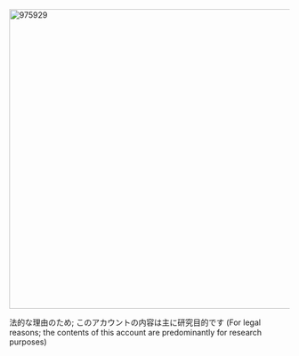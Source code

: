 <img width="1920" height="540" alt="975929" src="https://github.com/user-attachments/assets/8cf88f08-57df-46b2-b092-a8db0f1ffc83" />

法的な理由のため; このアカウントの内容は主に研究目的です (For legal reasons; the contents of this account are predominantly for research purposes)
<!--
**n0g1tsun3/n0g1tsun3** is a ✨ _special_ ✨ repository because its `README.md` (this file) appears on your GitHub profile.

Here are some ideas to get you started:

- 🔭 I’m currently working on ...
- 🌱 I’m currently learning ...
- 👯 I’m looking to collaborate on ...
- 🤔 I’m looking for help with ...
- 💬 Ask me about ...
- 📫 How to reach me: ...
- 😄 Pronouns: ...
- ⚡ Fun fact: ...
-->
